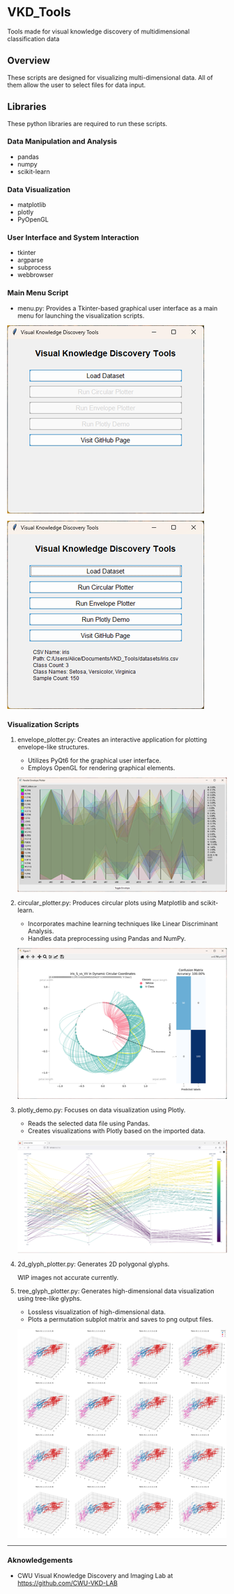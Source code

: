 # VKD_Tools

Tools made for visual knowledge discovery of multidimensional classification data

## Overview

These scripts are designed for visualizing multi-dimensional data. All of them allow the user to select files for data input.

## Libraries

These python libraries are required to run these scripts.

### Data Manipulation and Analysis

- pandas
- numpy
- scikit-learn

### Data Visualization

- matplotlib
- plotly
- PyOpenGL

### User Interface and System Interaction

- tkinter
- argparse
- subprocess
- webbrowser

### Main Menu Script

- menu.py: Provides a Tkinter-based graphical user interface as a main menu for launching the visualization scripts.

![Menu Default](screenshots/menu1.png)

![Menu Data Loaded](screenshots/menu2.png)

### Visualization Scripts

1. envelope_plotter.py: Creates an interactive application for plotting envelope-like structures.
    - Utilizes PyQt6 for the graphical user interface.
    - Employs OpenGL for rendering graphical elements.  

    ![Envelope Demo](screenshots/envelope1.png)

2. circular_plotter.py: Produces circular plots using Matplotlib and scikit-learn.
    - Incorporates machine learning techniques like Linear Discriminant Analysis.
    - Handles data preprocessing using Pandas and NumPy.  

    ![Circular Demo](screenshots/circular1.png)

3. plotly_demo.py: Focuses on data visualization using Plotly.
    - Reads the selected data file using Pandas.
    - Creates visualizations with Plotly based on the imported data.  

    ![Plotly Demo](screenshots/plotly1.png)

4. 2d_glyph_plotter.py: Generates 2D polygonal glyphs.

    WIP images not accurate currently.

5. tree_glyph_plotter.py: Generates high-dimensional data visualization using tree-like glyphs.
    - Lossless visualization of high-dimensional data.
    - Plots a permutation subplot matrix and saves to png output files.

    ![Tree Glyph Output Demo](screenshots/wheat_seeds_combinatorial_trees_1.png)

---

### Aknowledgements

- CWU Visual Knowledge Discovery and Imaging Lab at <https://github.com/CWU-VKD-LAB>
